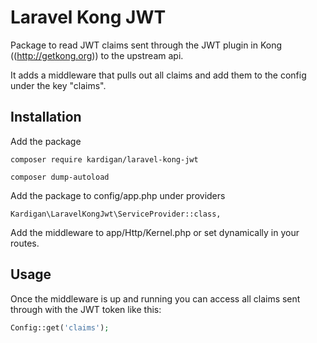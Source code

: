 # Laravel Kong JWT

Package to read JWT claims sent through the JWT
plugin in Kong ((http://getkong.org)) to the upstream api. 

It adds a middleware that pulls out all claims and
add them to the config under the key "claims".

## Installation

Add the package

```
composer require kardigan/laravel-kong-jwt

composer dump-autoload
```

Add the package to config/app.php under providers
```
Kardigan\LaravelKongJwt\ServiceProvider::class,
```

Add the middleware to app/Http/Kernel.php or set dynamically in your routes.

## Usage

Once the middleware is up and running you can access
all claims sent through with the JWT token like this:

```php
Config::get('claims');
```